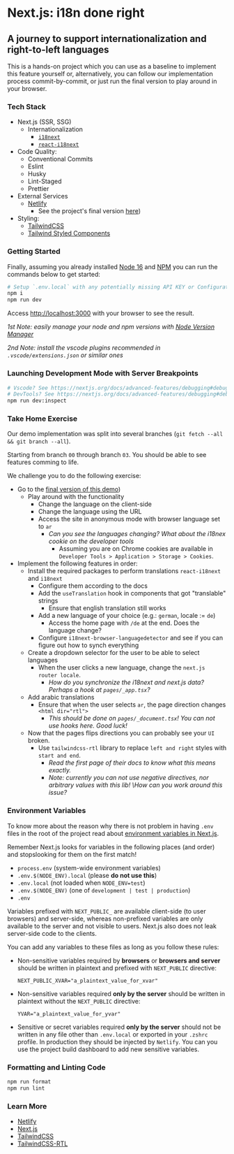 # Next.js: i18n done right

## A journey to support internationalization and right-to-left languages

This is a hands-on project which you can use as a baseline to implement this feature yourself
or, alternatively, you can follow our implementation process commit-by-commit, or just run the
final version to play around in your browser.

### Tech Stack

- Next.js (SSR, SSG)
  - Internationalization
    - [`i18next`](https://www.i18next.com/)
    - [`react-i18next`](https://react.i18next.com/)
- Code Quality:
  - Conventional Commits
  - Eslint
  - Husky
  - Lint-Staged
  - Prettier
- External Services
  - [Netlify](https://www.netlify.com/)
    - See the project's final version [here](https://wtx-next-i18n-done-right.netlify.app))
- Styling:
  - [TailwindCSS](https://tailwindcss.com/docs/installation)
  - [Tailwind Styled Components](https://github.com/MathiasGilson/tailwind-styled-component)

### Getting Started

Finally, assuming you already installed [Node 16](https://nodejs.org/en/) and
[NPM](https://www.npmjs.com/) you can run the commands below to get started:

```bash
# Setup `.env.local` with any potentially missing API KEY or Configuration
npm i
npm run dev
```

Access [http://localhost:3000](http://localhost:3000) with your browser to see
the result.

_1st Note: easily manage your node and npm versions with [Node Version Manager](https://github.com/nvm-sh/nvm)_

_2nd Note: install the vscode plugins recommended in `.vscode/extensions.json` or similar ones_

### Launching Development Mode with Server Breakpoints

```bash
# Vscode? See https://nextjs.org/docs/advanced-features/debugging#debugging-with-vs-code
# DevTools? See https://nextjs.org/docs/advanced-features/debugging#debugging-with-chrome-devtools
npm run dev:inspect
```

### Take Home Exercise

Our demo implementation was split into several branches (`git fetch --all && git branch --all`).

Starting from branch `00` through branch `03`. You should be able to see features comming to life.

We challenge you to do the following exercise:

- Go to the [final version of this demo](https://wtx-next-i18n-done-right.netlify.app))
  - Play around with the functionality
    - Change the language on the client-side
    - Change the language using the URL
    - Access the site in anonymous mode with browser language set to `ar`
      - _Can you see the languages changing? What about the i18nex cookie on the developer tools_
        - Assuming you are on Chrome cookies are available in `Developer Tools > Application > Storage > Cookies`.
- Implement the following features in order:
  - Install the required packages to perform translations `react-i18next` and `i18next`
    - Configure them according to the docs
    - Add the `useTranslation` hook in components that got "translable" strings
      - Ensure that english translation still works
    - Add a new language of your choice (e.g.: `german`, locale := `de`)
      - Access the home page with `/de` at the end. Does the language change?
    - Configure `i18next-browser-languagedetector` and see if you can figure out how to synch everything
  - Create a dropdown selector for the user to be able to select languages
    - When the user clicks a new language, change the `next.js router locale`.
      - _How do you synchronize the i18next and next.js data? Perhaps a hook at `pages/_app.tsx`?_
  - Add arabic translations
    - Ensure that when the user selects `ar`, the page direction changes `<html dir="rtl">`
      - _This should be done on `pages/_document.tsx`! You can not use hooks here. Good luck!_
  - Now that the pages flips directions you can probably see your `UI` broken.
    - Use `tailwindcss-rtl` library to replace `left and right` styles with `start and end`.
      - _Read the first page of their docs to know what this means exactly._
      - _Note: currently you can not use negative directives, nor arbitrary values with this lib! \How can you work around this issue?_

### Environment Variables

To know more about the reason why there is not problem in having `.env` files in the root
of the project read about [environment variables in Next.js](https://nextjs.org/docs/basic-features/environment-variables).

Remember Next.js looks for variables in the following places (and order) and stopslooking for
them on the first match!

- `process.env` (system-wide environment variables)
- `.env.$(NODE_ENV).local` (please **do not use this**)
- `.env.local` (not loaded when `NODE_ENV=test`)
- `.env.$(NODE_ENV)` (one of `development | test | production`)
- `.env`

Variables prefixed with `NEXT_PUBLIC_` are available client-side (to user browsers) and server-side,
whereas non-prefixed variables are only available to the server and not visible to users. Next.js
also does not leak server-side code to the clients.

You can add any variables to these files as long as you follow these rules:

- Non-sensitive variables required by **browsers** or **browsers and server** should be written
  in plaintext and prefixed with `NEXT_PUBLIC` directive:

  ```.env
  NEXT_PUBLIC_XVAR="a_plaintext_value_for_xvar"
  ```

- Non-sensitive variables required **only by the server** should be written in plaintext without
  the `NEXT_PUBLIC` directive:

  ```.env
  YVAR="a_plaintext_value_for_yvar"
  ```

- Sensitive or secret variables required **only by the server** should not be written in any file
  other than `.env.local` or exported in your `.zshrc` profile. In production they should be
  injected by `Netlify`. You can you use the project build dashboard to add new sensitive variables.

### Formatting and Linting Code

```bash
npm run format
npm run lint
```

### Learn More

- [Netlify](https://docs.netlify.com/)
- [Next.js](https://nextjs.org/docs)
- [TailwindCSS](https://tailwindcss.com/docs/installation)
- [TailwindCSS-RTL](https://github.com/20lives/tailwindcss-rtl)
